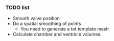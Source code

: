 ### TODO list
* Smooth valve position
* Do a spatial smoothing of points
    * You need to generate a tet template mesh
* Calculate chamber and ventricle volumes.